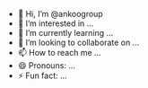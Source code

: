 - 👋 Hi, I’m @ankoogroup
- 👀 I’m interested in ...
- 🌱 I’m currently learning ...
- 💞️ I’m looking to collaborate on ...
- 📫 How to reach me ...
- 😄 Pronouns: ...
- ⚡ Fun fact: ...

<!---
ankoogroup/ankoogroup is a ✨ special ✨ repository because its `README.md` (this file) appears on your GitHub profile.
You can click the Preview link to take a look at your changes.
--->
